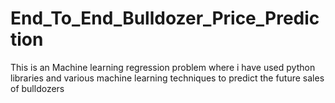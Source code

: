 # End_To_End_Bulldozer_Price_Prediction
This is an Machine learning regression problem where i have used python libraries and various machine learning techniques to predict the future sales of bulldozers 

